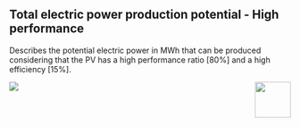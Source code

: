 ## Total electric power production potential - High performance

Describes the potential electric power in MWh that can be produced considering that the PV has a high performance ratio [80%] and a high efficiency [15%].

<div style="width: 100%;"><img style="width:64px; float:right;" src="data/gtif/images/logos/dlr.png"></img></div>

<img src="data/gtif/images/legends/SOL_TEP.png"></img>
